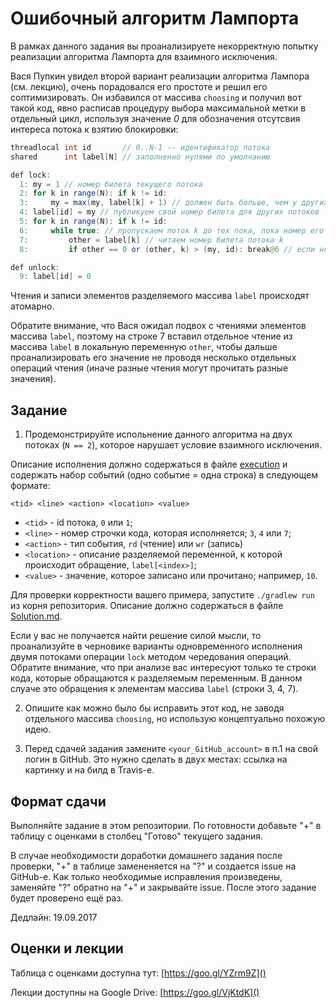 # Ошибочный алгоритм Лампорта

В рамках данного задания вы проанализируете некорректную попытку реализации алгоритма Лампорта для взаимного исключения.

Вася Пупкин увидел второй вариант реализации алгоритма Лампора (см. лекцию), очень порадовался его простоте и решил его соптимизировать. Он избавился от массива `choosing` и получил вот такой код, явно расписав процедуру выбора
максимальной метки в отдельный цикл, используя значение *0* для обозначения
отсутсвия интереса потока к взятию блокировки:

```java
threadlocal int id       // 0..N-1 -- идентификатор потока
shared      int label[N] // заполненно нулями по умолчанию

def lock:
  1: my = 1 // номер билета текущего потока
  2: for k in range(N): if k != id:
  3:     my = max(my, label[k] + 1) // должен быть больше, чем у других
  4: label[id] = my // публикуем свой номер билета для других потоков
  5: for k in range(N): if k != id:
  6:     while true: // пропускаем поток k до тех пока, пока номер его билета меньше
  7:         other = label[k] // читаем номер билета потока k
  8:         if other == 0 or (other, k) > (my, id): break@6 // если номер его билета меньше, перестаем ждать  

def unlock:
  9: label[id] = 0
```

Чтения и записи элементов разделяемого массива `label` происходят атомарно.

Обратите внимание, что Вася ожидал подвох с чтениями элементов массива `label`, поэтому на строке 7 вставил отдельное чтение из массива `label` в локальную переменную `other`, чтобы дальше проанализировать его значение не проводя несколько отдельных операций чтения (иначе разные чтения могут прочитать разные значения).

## Задание

1. Продемонстрируйте испольнение данного алгоритма на двух потоках
(`N == 2`), которое нарушает условие взаимного исключения.

 Описание исполнения должно содержаться в файле [execution](execution) и содержать набор событий (одно событие = одна строка) в следующем формате:
 ```
 <tid> <line> <action> <location> <value>
 ```
 * `<tid>` - id потока, `0` или `1`;
 * `<line>` - номер строчки кода, которая исполняется; `3`, `4` или `7`;
 * `<action>` - тип события, `rd` (чтение) или `wr` (запись)
 * `<location>` - описание разделяемой переменной, к которой происходит обращение, `label[<index>]`;
 * `<value>` - значение, которое записано или прочитано; например, `10`.

 Для проверки корректности вашего примера, запустите `./gradlew run` из корня репозитория. Описание должно содержаться в файле [Solution.md](Solution.md).

 Если у вас не получается найти решение силой мысли, то проанализуйте в черновике варианты одновременного исполнения двумя потоками операции `lock` методом чередования операций. Обратите внимание, что при анализе вас интересуют только те строки кода, которые обращаются к разделяемым переменным. В данном слуаче это обращения к элементам массива `label` (строки 3, 4, 7).

2. Опишите как можно было бы исправить этот код, не заводя отдельного
массива `choosing`, но использую концептуально похожую идею. 

3. Перед сдачей задания замените `<your_GitHub_account>` в п.1 на свой логин в GitHub. Это нужно сделать в двух местах: ссылка на картинку и на билд в Travis-е.

## Формат сдачи

Выполняйте задание в этом репозитории. По готовности добавьте "+" в таблицу с оценками в столбец "Готово" текущего задания. 

В случае необходимости доработки домашнего задания после проверки, "+" в таблице замененяется на "?" и создается issue на GitHub-е. Как только необходимые исправления произведены, заменяйте "?" обратно на "+" и закрывайте issue. После этого задание будет проверено ещё раз.

Дедлайн: 19.09.2017

## Оценки и лекции

Таблица с оценками доступна тут: [https://goo.gl/YZrm9Z]()

Лекции доступны на Google Drive: [https://goo.gl/VjKtdK]()
